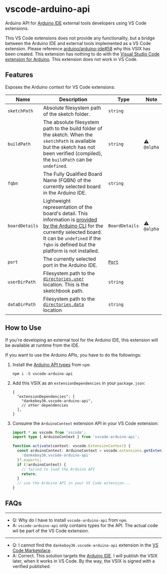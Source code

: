 # vscode-arduino-api

Arduino API for [Arduino IDE](https://github.com/arduino/arduino-ide) external tools developers using VS Code extensions.

This VS Code extensions does not provide any functionality, but a bridge between the Arduino IDE and external tools implemented as a VS Code extension. Please reference [arduino/arduino-ide#58](https://github.com/arduino/arduino-ide/issues/58) why this VSIX has been created. This extension has nothing to do with the [Visual Studio Code extension for Arduino](https://marketplace.visualstudio.com/items?itemName=vsciot-vscode.vscode-arduino). This extension does not work in VS Code.

## Features

Exposes the Arduino context for VS Code extensions:

| Name           | Description                                                                                                                                                                                                                                                                                                                         | Type                                                                      | Note        |
| -------------- | ----------------------------------------------------------------------------------------------------------------------------------------------------------------------------------------------------------------------------------------------------------------------------------------------------------------------------------- | ------------------------------------------------------------------------- | ----------- |
| `sketchPath`   | Absolute filesystem path of the sketch folder.                                                                                                                                                                                                                                                                                      | `string`                                                                  |
| `buildPath`    | The absolute filesystem path to the build folder of the sketch. When the `sketchPath` is available but the sketch has not been verified (compiled), the `buildPath` can be `undefined`.                                                                                                                                             | `string`                                                                  | ⚠️ `@alpha` |
| `fqbn`         | The Fully Qualified Board Name (FQBN) of the currently selected board in the Arduino IDE.                                                                                                                                                                                                                                           | `string`                                                                  |
| `boardDetails` | Lightweight representation of the board's detail. This information is [provided by the Arduino CLI](https://arduino.github.io/arduino-cli/latest/rpc/commands/#cc.arduino.cli.commands.v1.BoardDetailsResponse) for the currently selected board. It can be `undefined` if the `fqbn` is defined but the platform is not installed. | `BoardDetails`                                                            | ⚠️ `@alpha` |
| `port`         | The currently selected port in the Arduino IDE.                                                                                                                                                                                                                                                                                     | [`Port`](https://arduino.github.io/arduino-cli/latest/rpc/commands/#port) |
| `userDirPath`  | Filesystem path to the [`directories.user`](https://arduino.github.io/arduino-cli/latest/configuration/#configuration-keys) location. This is the sketchbook path.                                                                                                                                                                  | `string`                                                                  |
| `dataDirPath`  | Filesystem path to the [`directories.data`](https://arduino.github.io/arduino-cli/latest/configuration/#configuration-keys) location                                                                                                                                                                                                | `string`                                                                  |

## How to Use

If you're developing an external tool for the Arduino IDE, this extension will be available at runtime from the IDE.

If you want to use the Arduino APIs, you have to do the followings:

1.  Install the [Arduino API types](https://www.npmjs.com/package/vscode-arduino-api) from `npm`:
    ```shell
    npm i -S vscode-arduino-api
    ```
1.  Add this VSIX as an `extensionDependencies` in your `package.json`:

    ```jsonc
    {
      "extensionDependencies": [
        "dankeboy36.vscode-arduino-api",
        // other dependencies
      ],
    }
    ```
1.  Consume the `ArduinoContext` extension API in your VS Code extension:

    ```ts
    import * as vscode from 'vscode';
    import type { ArduinoContext } from 'vscode-arduino-api';

    function activate(context: vscode.ExtensionContext) {
      const arduinoContext: ArduinoContext = vscode.extensions.getExtension(
        'dankeboy36.vscode-arduino-api'
      )?.exports;
      if (!arduinoContext) {
        // failed to load the Arduino API
        return;
      }
      // use the Arduino API in your VS Code extension...
    }
    ```

## FAQs

---

- Q: Why do I have to install `vscode-arduino-api` from `npm`.
- A: `vscode-arduino-api` only contains types for the API. The actual code wil be part of the VS Code extension.

---

- Q: I cannot find the `dankeboy36.vscode-arduino-api` extension in the [VS Code Marketplace](https://marketplace.visualstudio.com/vscode).
- A: Correct. This solution targets the [Arduino IDE](https://github.com/arduino/arduino-ide). I will publish the VSIX later, when it works in VS Code. By the way, the VSIX is signed with a verified published.
